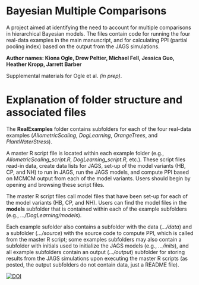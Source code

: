 # Bayesian Multiple Comparisons

A project aimed at identifying the need to account for multiple comparisons in hierarchical Bayesian models. The files contain code for running the four real-data examples in the main manuscript, and for calculating PPI (partial pooling index) based on the output from the JAGS simulations.

**Author names: Kiona Ogle, Drew Peltier, Michael Fell, Jessica Guo, Heather Kropp, Jarrett Barber**

Supplemental materials for Ogle et al. *(in prep)*.


# Explanation of folder structure and associated files

The **RealExamples** folder contains subfolders for each of the four real-data examples (*AllometricScaling*, *DogLearning*, *OrangeTrees*, and *PlantWaterStress*).

A master R script file is located within each example folder (e.g., *AllometricScaling_script.R*, *DogLearning_script.R*, etc.). These script files read-in data, create data lists for JAGS, set-up of the model variants (HB, CP, and NH) to run in JAGS, run the JAGS models, and compute PPI based on MCMCM output from each of the model variants. Users should begin by opening and browsing these script files.

The master R script files call model files that have been set-up for each of the model variants (HB, CP, and NH). Users can find the model files in the **models** subfolder that is contained within each of the example subfolders (e.g., *.../DogLearning/models*).

Each example sufolder also contains a subfolder with the data (*.../data*) and a subfolder (*.../source*) with the source code to compute PPI, which is called from the master R script; some examples subfolders may also contain a subfolder with initials used to initialize the JAGS models (e.g., *.../inits*), and all example subfolders contain an output (*.../output*) subfolder for storing results from the JAGS simulations upon executing the master R scripts (as posted, the output subfolders do not contain data, just a README file).


[![DOI](https://zenodo.org/badge/153157527.svg)](https://zenodo.org/badge/latestdoi/153157527)
